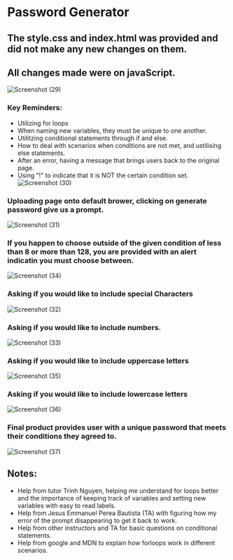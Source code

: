 # Password Generator
## The style.css and index.html was provided and did not make any new changes on them. 
## All changes made were on javaScript.
![Screenshot (29)](https://user-images.githubusercontent.com/125934804/233507861-dc31a21a-9692-4970-a70a-c0da01abc6f9.png)
### Key Reminders:  
- Utilizing for loops
- When naming new variables, they must be unique to one another.
- Utilitzing conditional statements through if and else.
- How to deal with scenarios when conditions are not met, and ustilising else statements.
- After an error, having a message that brings users back to the original page. 
- Using "!" to indicate that it is NOT the certain condition set.
![Screenshot (30)](https://user-images.githubusercontent.com/125934804/233507865-50c4d2bb-de4b-4c65-9515-f6ccfbafc32c.png)
### Uploading page onto default brower, clicking on generate password give us a prompt. 
![Screenshot (31)](https://user-images.githubusercontent.com/125934804/233508099-2bf07dc3-1667-4605-8a98-4a3e750dbb14.png)
### If you happen to choose outside of the given condition of less than 8 or more than 128, you are provided with an alert indicatin you must choose between.
![Screenshot (34)](https://user-images.githubusercontent.com/125934804/233508127-d63ce3f1-4c9e-46af-8308-79b9e78f192c.png)
### Asking if you would like to include special Characters
![Screenshot (32)](https://user-images.githubusercontent.com/125934804/233508114-46a2eaa2-5ff2-445d-9b49-9b78946b2b23.png)
### Asking if you would like to include numbers.
![Screenshot (33)](https://user-images.githubusercontent.com/125934804/233508120-beb682cf-27c1-470d-be55-f448ae36438f.png)
### Asking if you would like to include uppercase letters
![Screenshot (35)](https://user-images.githubusercontent.com/125934804/233508134-e2690f45-cd43-4b01-8320-6bc7d959a443.png)
### Asking if you would like to include lowercase letters
![Screenshot (36)](https://user-images.githubusercontent.com/125934804/233508137-e9eec53f-64c9-4e5d-a457-7e66bb559a90.png)
### Final product provides user with a unique password that meets their conditions they agreed to.
![Screenshot (37)](https://user-images.githubusercontent.com/125934804/233508141-d2255520-c45a-444b-80b4-32c155770496.png)
## Notes:
- Help from tutor Trinh Nguyen, helping me understand for loops better and the importance of keeping track of variables and setting new variables with easy to read labels. 
- Help from Jesus Emmanuel Perea Bautista (TA) with figuring how my error of the prompt disappearing to get it back to work. 
- Help from other instructors and TA for basic questions on conditional statements. 
- Help from google and MDN to explain how forloops work in different scenarios.
